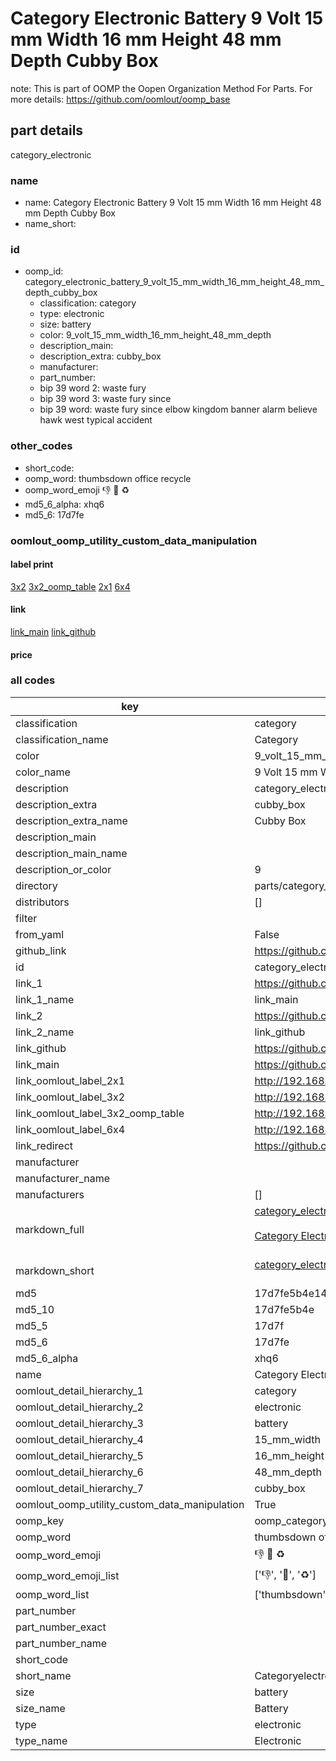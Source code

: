 # Category Electronic Battery 9 Volt 15 mm Width 16 mm Height 48 mm Depth Cubby Box  

note: This is part of OOMP the Oopen Organization Method For Parts. For more details: https://github.com/oomlout/oomp_base

##  part details
  



category_electronic



### name
* name: Category Electronic Battery 9 Volt 15 mm Width 16 mm Height 48 mm Depth Cubby Box
* name_short: 
### id
* oomp_id: category_electronic_battery_9_volt_15_mm_width_16_mm_height_48_mm_depth_cubby_box
  * classification: category
  * type: electronic
  * size: battery
  * color: 9_volt_15_mm_width_16_mm_height_48_mm_depth
  * description_main: 
  * description_extra: cubby_box
  * manufacturer: 
  * part_number: 
  * bip 39 word 2: waste fury
  * bip 39 word 3: waste fury since
  * bip 39 word: waste fury since elbow kingdom banner alarm believe hawk west typical accident

### other_codes
* short_code: 
* oomp_word: thumbsdown office recycle
* oomp_word_emoji :thumbsdown: :office: :recycle:
* md5_6_alpha: xhq6
* md5_6: 17d7fe






### oomlout_oomp_utility_custom_data_manipulation
#### label print
[3x2](http://192.168.1.245:1112/?label=oomp%20xhq6)
[3x2_oomp_table](http://192.168.1.108:1112/?label=oomp%20xhq6)
[2x1](http://192.168.1.242:1112/?label=oomp%20xhq6)
[6x4](http://192.168.1.55:1112/?label=oomp%20xhq6)    

#### link

[link_main](https://github.com/oomlout/oomlout_oomp_version_1_messy/tree/main/parts/category_electronic_battery_9_volt_15_mm_width_16_mm_height_48_mm_depth_cubby_box) [link_github](https://github.com/oomlout/oomlout_oomp_version_1_messy/tree/main/parts/category_electronic_battery_9_volt_15_mm_width_16_mm_height_48_mm_depth_cubby_box)                             

#### price







### all codes 
| key | value |  
| --- | --- |  
| classification | category |  
| classification_name | Category |  
| color | 9_volt_15_mm_width_16_mm_height_48_mm_depth |  
| color_name | 9 Volt 15 mm Width 16 mm Height 48 mm Depth |  
| description | category_electronic |  
| description_extra | cubby_box |  
| description_extra_name | Cubby Box |  
| description_main |  |  
| description_main_name |  |  
| description_or_color | 9  |  
| directory | parts/category_electronic_battery_9_volt_15_mm_width_16_mm_height_48_mm_depth_cubby_box |  
| distributors | [] |  
| filter |  |  
| from_yaml | False |  
| github_link | https://github.com/oomlout/oomlout_oomp_part_src/tree/main/parts/category_electronic_battery_9_volt_15_mm_width_16_mm_height_48_mm_depth_cubby_box |  
| id | category_electronic_battery_9_volt_15_mm_width_16_mm_height_48_mm_depth_cubby_box |  
| link_1 | https://github.com/oomlout/oomlout_oomp_version_1_messy/tree/main/parts/category_electronic_battery_9_volt_15_mm_width_16_mm_height_48_mm_depth_cubby_box |  
| link_1_name | link_main |  
| link_2 | https://github.com/oomlout/oomlout_oomp_version_1_messy/tree/main/parts/category_electronic_battery_9_volt_15_mm_width_16_mm_height_48_mm_depth_cubby_box |  
| link_2_name | link_github |  
| link_github | https://github.com/oomlout/oomlout_oomp_version_1_messy/tree/main/parts/category_electronic_battery_9_volt_15_mm_width_16_mm_height_48_mm_depth_cubby_box |  
| link_main | https://github.com/oomlout/oomlout_oomp_version_1_messy/tree/main/parts/category_electronic_battery_9_volt_15_mm_width_16_mm_height_48_mm_depth_cubby_box |  
| link_oomlout_label_2x1 | http://192.168.1.242:1112/?label=oomp%20xhq6 |  
| link_oomlout_label_3x2 | http://192.168.1.245:1112/?label=oomp%20xhq6 |  
| link_oomlout_label_3x2_oomp_table | http://192.168.1.108:1112/?label=oomp%20xhq6 |  
| link_oomlout_label_6x4 | http://192.168.1.55:1112/?label=oomp%20xhq6 |  
| link_redirect | https://github.com/oomlout/oomlout_oomp_version_1_messy/tree/main/parts/category_electronic_battery_9_volt_15_mm_width_16_mm_height_48_mm_depth_cubby_box |  
| manufacturer |  |  
| manufacturer_name |  |  
| manufacturers | [] |  
| markdown_full | [category_electronic_battery_9_volt_15_mm_width_16_mm_height_48_mm_depth_cubby_box](none)<br>[](none)<br>[Category Electronic Battery 9 Volt 15 Mm Width 16 Mm Height 48 Mm Depth Cubby Box](none)<br><br> |  
| markdown_short | [category_electronic_battery_9_volt_15_mm_width_16_mm_height_48_mm_depth_cubby_box](none)<br><br> |  
| md5 | 17d7fe5b4e14a0b8493d547392579fbd |  
| md5_10 | 17d7fe5b4e |  
| md5_5 | 17d7f |  
| md5_6 | 17d7fe |  
| md5_6_alpha | xhq6 |  
| name | Category Electronic Battery 9 Volt 15 mm Width 16 mm Height 48 mm Depth Cubby Box |  
| oomlout_detail_hierarchy_1 | category |  
| oomlout_detail_hierarchy_2 | electronic |  
| oomlout_detail_hierarchy_3 | battery |  
| oomlout_detail_hierarchy_4 | 15_mm_width |  
| oomlout_detail_hierarchy_5 | 16_mm_height |  
| oomlout_detail_hierarchy_6 | 48_mm_depth |  
| oomlout_detail_hierarchy_7 | cubby_box |  
| oomlout_oomp_utility_custom_data_manipulation | True |  
| oomp_key | oomp_category_electronic_battery_9_volt_15_mm_width_16_mm_height_48_mm_depth_cubby_box |  
| oomp_word | thumbsdown office recycle |  
| oomp_word_emoji | :thumbsdown: :office: :recycle: |  
| oomp_word_emoji_list | [':thumbsdown:', ':office:', ':recycle:'] |  
| oomp_word_list | ['thumbsdown', 'office', 'recycle'] |  
| part_number |  |  
| part_number_exact |  |  
| part_number_name |  |  
| short_code |  |  
| short_name | Categoryelectronic |  
| size | battery |  
| size_name | Battery |  
| type | electronic |  
| type_name | Electronic |  
